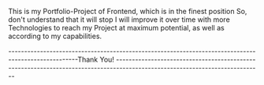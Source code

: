 This is my Portfolio-Project of Frontend, which is in the finest position
So, don't understand that it will stop
I will improve it over time with more Technologies to reach my Project at maximum potential, as well as according to my capabilities.


----------------------------------------------------------------------------------------------------Thank You! ----------------------------------------------------------------------------------------------------------------------------

